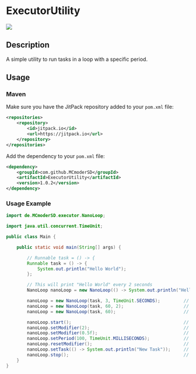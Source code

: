 # ExecutorUtility
[![](https://jitpack.io/v/MCmoderSD/ExecutorUtility.svg)](https://jitpack.io/#MCmoderSD/ExecutorUtility)


## Description
A simple utility to run tasks in a loop with a specific period.


## Usage

### Maven
Make sure you have the JitPack repository added to your `pom.xml` file:
```xml
<repositories>
    <repository>
        <id>jitpack.io</id>
        <url>https://jitpack.io</url>
    </repository>
</repositories>
```
Add the dependency to your `pom.xml` file:
```xml
<dependency>
    <groupId>com.github.MCmoderSD</groupId>
    <artifactId>ExecutorUtility</artifactId>
    <version>1.0.2</version>
</dependency>
```

### Usage Example
```java
import de.MCmoderSD.executor.NanoLoop;

import java.util.concurrent.TimeUnit;

public class Main {

    public static void main(String[] args) {

        // Runnable task = () -> {
        Runnable task = () -> {
            System.out.println("Hello World");
        };

        // This will print "Hello World" every 2 seconds
        NanoLoop nanoLoop = new NanoLoop(() -> System.out.println("Hello World"), 2, TimeUnit.SECONDS, 1);

        nanoLoop = new NanoLoop(task, 3, TimeUnit.SECONDS);         // Run the task every 3 seconds
        nanoLoop = new NanoLoop(task, 60, 2);                       // Run the task 120 times per second
        nanoLoop = new NanoLoop(task, 60);                          // Run the task 60 times per second

        nanoLoop.start();                                           // Start the loop
        nanoLoop.setModifier(2);                                    // Make the loop run twice as fast
        nanoLoop.setModifier(0.5f);                                 // Make the loop run half as fast
        nanoLoop.setPeriod(100, TimeUnit.MILLISECONDS);             // Change the period to 100 milliseconds
        nanoLoop.resetModifier();                                   // Reset the modifier to 1
        nanoLoop.setTask(() -> System.out.println("New Task"));     // Change the task
        nanoLoop.stop();                                            // Stop the loop
    }
}
```